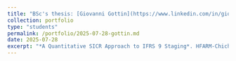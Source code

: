 ```yaml
---
title: "BSc's thesis: [Giovanni Gottin](https://www.linkedin.com/in/giovannigottin "linkedin profile")"
collection: portfolio
type: "students"
permalink: /portfolio/2025-07-28-gottin.md
date: 2025-07-28
excerpt: "*A Quantitative SICR Approach to IFRS 9 Staging*. HFARM-Chichester"
---
```

